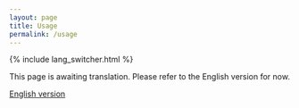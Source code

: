 ```yaml
---
layout: page
title: Usage
permalink: /usage
---
```


{% include lang_switcher.html %}

<!-- Translation draft (ja): Placeholder content. Community review welcome. -->

<p>This page is awaiting translation. Please refer to the English version for now.</p>

<p><a href="{{ site.baseurl }}/usage">English version</a></p>

